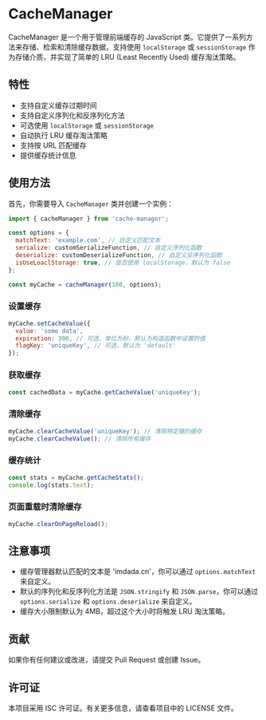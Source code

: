 # CacheManager

CacheManager 是一个用于管理前端缓存的 JavaScript 类。它提供了一系列方法来存储、检索和清除缓存数据，支持使用 `localStorage` 或 `sessionStorage` 作为存储介质，并实现了简单的 LRU (Least Recently Used) 缓存淘汰策略。

## 特性

- 支持自定义缓存过期时间
- 支持自定义序列化和反序列化方法
- 可选使用 `localStorage` 或 `sessionStorage`
- 自动执行 LRU 缓存淘汰策略
- 支持按 URL 匹配缓存
- 提供缓存统计信息

## 使用方法

首先，你需要导入 `CacheManager` 类并创建一个实例：

```javascript
import { cacheManager } from 'cache-manager';

const options = {
  matchText: 'example.com', // 自定义匹配文本
  serialize: customSerializeFunction, // 自定义序列化函数
  deserialize: customDeserializeFunction, // 自定义反序列化函数
  isUseLoaclStorage: true, // 是否使用 localStorage，默认为 false
};

const myCache = cacheManager(180, options);
```

### 设置缓存

```javascript
myCache.setCacheValue({
  value: 'some data',
  expiration: 300, // 可选，单位为秒，默认为构造函数中设置的值
  flagKey: 'uniqueKey', // 可选，默认为 'default'
});
```

### 获取缓存

```javascript
const cachedData = myCache.getCacheValue('uniqueKey');
```

### 清除缓存

```javascript
myCache.clearCacheValue('uniqueKey'); // 清除特定键的缓存
myCache.clearCacheValue(); // 清除所有缓存
```

### 缓存统计

```javascript
const stats = myCache.getCacheStats();
console.log(stats.text);
```

### 页面重载时清除缓存

```javascript
myCache.clearOnPageReload();
```

## 注意事项

- 缓存管理器默认匹配的文本是 'imdada.cn'，你可以通过 `options.matchText` 来自定义。
- 默认的序列化和反序列化方法是 `JSON.stringify` 和 `JSON.parse`，你可以通过 `options.serialize` 和 `options.deserialize` 来自定义。
- 缓存大小限制默认为 4MB，超过这个大小时将触发 LRU 淘汰策略。

## 贡献

如果你有任何建议或改进，请提交 Pull Request 或创建 Issue。

## 许可证

本项目采用 ISC 许可证。有关更多信息，请查看项目中的 LICENSE 文件。